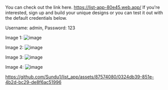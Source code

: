 You can check out the link here. https://list-app-80e45.web.app/
If you're interested, sign up and build your unique designs or you can test it out with the default credentials below.

Username: admin,
Password: 123

Image 1:
![image](https://github.com/Sundu1/list_app/assets/87574080/7812b027-1ed3-43b3-9b43-edb3ea9b2f7e)

Image 2:
![image](https://github.com/Sundu1/list_app/assets/87574080/e507dde1-b1b5-4d4f-9aa6-5c77528da574)

Image 3:
![image](https://github.com/Sundu1/list_app/assets/87574080/818f5fcf-a251-4762-87db-fb48ff6ea907)

Image 4: 
![image](https://github.com/Sundu1/list_app/assets/87574080/50c8e58f-a346-485e-9d2e-363cbeebb8c7)



https://github.com/Sundu1/list_app/assets/87574080/0324db39-851e-4b2d-bc29-de8f6ac51996

